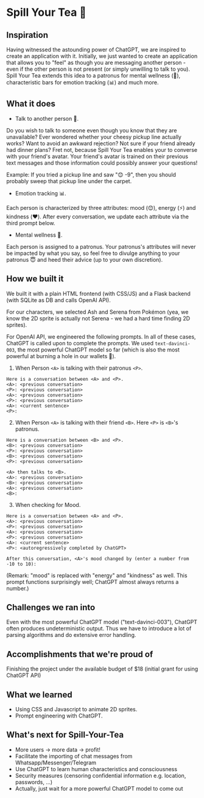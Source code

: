 # Spill Your Tea 🍵

## Inspiration
Having witnessed the astounding power of ChatGPT, we are inspired to create an application with it. Initially, we just wanted to create an application that allows you to "feel" as though you are messaging another person - even if the other person is not present (or simply unwilling to talk to you). Spill Your Tea extends this idea to a patronus for mental wellness (💚), characteristic bars for emotion tracking (📊) and much more. 

## What it does

*   Talk to another person 💬.

Do you wish to talk to someone even though you know that they are unavailable? Ever wondered whether your cheesy pickup line actually works? Want to avoid an awkward rejection? Not sure if your friend already had dinner plans? Fret not, because Spill Your Tea enables your to converse with your friend's avatar. Your friend's avatar is trained on their previous text messages and those information could possibly answer your questions!

Example: If you tried a pickup line and saw "😊 -9", then you should probably sweep that pickup line under the carpet.

*   Emotion tracking 📊.

Each person is characterized by three attributes: mood (😊), energy (⚡) and kindness (❤️). After every conversation, we update each attribute via the third prompt below.

*   Mental wellness 💚.

Each person is assigned to a patronus. Your patronus's attributes will never be impacted by what you say, so feel free to divulge anything to your patronus 😇 and heed their advice (up to your own discretion).

## How we built it
We built it with a plain HTML frontend (with CSS/JS) and a Flask backend (with SQLite as DB and calls OpenAI API).

For our characters, we selected Ash and Serena from Pokémon (yea, we know the 2D sprite is actually not Serena - we had a hard time finding 2D sprites).

For OpenAI API, we engineered the following prompts. In all of these cases, ChatGPT is called upon to complete the prompts. We used ```text-davinci-003```, the most powerful ChatGPT model so far (which is also the most powerful at burning a hole in our wallets 🥲).

1.  When Person ```<A>``` is talking with their patronus ```<P>```.
```
Here is a conversation between <A> and <P>.
<A>: <previous conversation>
<P>: <previous conversation>
<A>: <previous conversation>
<P>: <previous conversation>
<A>: <current sentence>
<P>:
```

2.  When Person ```<A>``` is talking with their friend ```<B>```. Here ```<P>``` is ```<B>```'s patronus.
```
Here is a conversation between <B> and <P>.
<B>: <previous conversation>
<P>: <previous conversation>
<B>: <previous conversation>
<P>: <previous conversation>

<A> then talks to <B>.
<A>: <previous conversation>
<B>: <previous conversation>
<A>: <previous conversation>
<B>:
```

3.  When checking for Mood.
```
Here is a conversation between <A> and <P>.
<A>: <previous conversation>
<P>: <previous conversation>
<A>: <previous conversation>
<P>: <previous conversation>
<A>: <current sentence>
<P>: <autoregressively completed by ChatGPT>

After this conversation, <A>'s mood changed by (enter a number from -10 to 10):
```
(Remark: "mood" is replaced with "energy" and "kindness" as well. This prompt functions surprisingly well; ChatGPT almost always returns a number.)

## Challenges we ran into
Even with the most powerful ChatGPT model ("text-davinci-003"), ChatGPT often produces undeterministic output. Thus we have to introduce a lot of parsing algorithms and do extensive error handling.

## Accomplishments that we're proud of
Finishing the project under the available budget of $18 (initial grant for using ChatGPT API)

## What we learned
- Using CSS and Javascript to animate 2D sprites.
- Prompt engineering with ChatGPT.

## What's next for Spill-Your-Tea
- More users → more data → profit!
- Facilitate the importing of chat messages from Whatsapp/Messenger/Telegram
- Use ChatGPT to learn human characteristics and consciousness
- Security measures (censoring confidential information e.g. location, passwords, ...)
- Actually, just wait for a more powerful ChatGPT model to come out